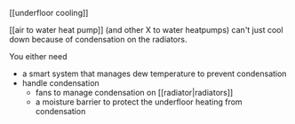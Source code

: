 [[underfloor cooling]]

[[air to water heat pump]] (and other X to water heatpumps) can't just cool down because of condensation on the radiators. 

You either need 
- a smart system that manages dew temperature to prevent condensation
- handle condensation
	- fans to manage condensation on [[radiator|radiators]] 
	- a moisture barrier to protect the underfloor heating from condensation
